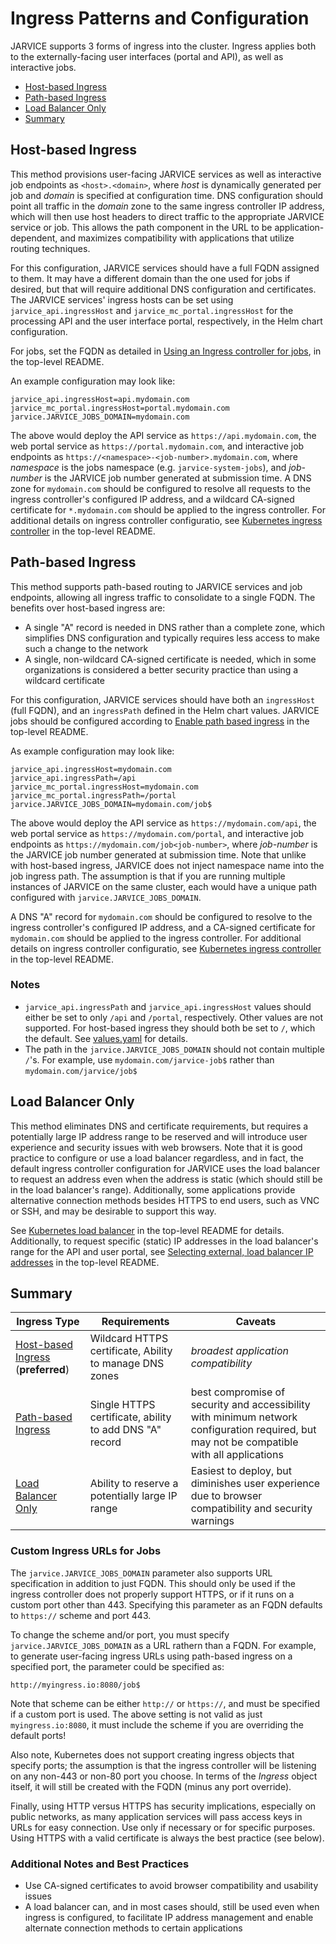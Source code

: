 # Ingress Patterns and Configuration

JARVICE supports 3 forms of ingress into the cluster.  Ingress applies both to the externally-facing user interfaces (portal and API), as well as interactive jobs.

* [Host-based Ingress](#host-based-ingress)
* [Path-based Ingress](#path-based-ingress)
* [Load Balancer Only](#load-balancer)
* [Summary](#summary)

## Host-based Ingress

This method provisions user-facing JARVICE services as well as interactive job endpoints as `<host>.<domain>`, where *host* is dynamically generated per job and *domain* is specified at configuration time.  DNS configuration should point all traffic in the *domain* zone to the same ingress controller IP address, which will then use host headers to direct traffic to the appropriate JARVICE service or job.  This allows the path component in the URL to be application-dependent, and maximizes compatibility with applications that utilize routing techniques.

For this configuration, JARVICE services should have a full FQDN assigned to them.  It may have a different domain than the one used for jobs if desired, but that will require additional DNS configuration and certificates.  The JARVICE services' ingress hosts can be set using `jarvice_api.ingressHost` and `jarvice_mc_portal.ingressHost` for the processing API and the user interface portal, respectively, in the Helm chart configuration.

For jobs, set the FQDN as detailed in [Using an Ingress controller for jobs](README.md#using-an-ingress-controller-for-jobs), in the top-level README.

An example configuration may look like:

```
jarvice_api.ingressHost=api.mydomain.com
jarvice_mc_portal.ingressHost=portal.mydomain.com
jarvice.JARVICE_JOBS_DOMAIN=mydomain.com
```

The above would deploy the API service as `https://api.mydomain.com`, the web portal service as `https://portal.mydomain.com`, and interactive job endpoints as `https://<namespace>-<job-number>.mydomain.com`, where *namespace* is the jobs namespace (e.g. `jarvice-system-jobs`), and *job-number* is the JARVICE job number generated at submission time.  A DNS zone for `mydomain.com` should be configured to resolve all requests to the ingress controller's configured IP address, and a wildcard CA-signed certificate for `*.mydomain.com` should be applied to the ingress controller.  For additional details on ingress controller configuratio, see [Kubernetes ingress controller](README.md#kubernetes-ingress-controller) in the top-level README.

## Path-based Ingress

This method supports path-based routing to JARVICE services and job endpoints, allowing all ingress traffic to consolidate to a single FQDN.  The benefits over host-based ingress are:
* A single "A" record is needed in DNS rather than a complete zone, which simplifies DNS configuration and typically requires less access to make such a change to the network
* A single, non-wildcard CA-signed certificate is needed, which in some organizations is considered a better security practice than using a wildcard certificate

For this configuration, JARVICE services should have both an `ingressHost` (full FQDN), and an `ingressPath` defined in the Helm chart values.  JARVICE jobs should be configured according to [Enable path based ingress](README.md#enable-path-based-ingress) in the top-level README.

As example configuration may look like:
```
jarvice_api.ingressHost=mydomain.com
jarvice_api.ingressPath=/api
jarvice_mc_portal.ingressHost=mydomain.com
jarvice_mc_portal.ingressPath=/portal
jarvice.JARVICE_JOBS_DOMAIN=mydomain.com/job$
```

The above would deploy the API service as `https://mydomain.com/api`, the web portal service as `https://mydomain.com/portal`, and interactive job endpoints as `https://mydomain.com/job<job-number>`, where *job-number* is the JARVICE job number generated at submission time.  Note that unlike with host-based ingress, JARVICE does not inject namespace name into the job ingress path.  The assumption is that if you are running multiple instances of JARVICE on the same cluster, each would have a unique path configured with `jarvice.JARVICE_JOBS_DOMAIN`.

A DNS "A" record for `mydomain.com` should be configured to resolve to the ingress controller's configured IP address, and a CA-signed certificate for `mydomain.com` should be applied to the ingress controller.  For additional details on ingress controller configuratio, see [Kubernetes ingress controller](README.md#kubernetes-ingress-controller) in the top-level README.

### Notes
* `jarvice_api.ingressPath` and `jarvice_api.ingressHost` values should either be set to only `/api` and `/portal`, respectively.  Other values are not supported.  For host-based ingress they should both be set to `/`, which the default.  See [values.yaml](#values.yaml) for details.
* The path in the `jarvice.JARVICE_JOBS_DOMAIN` should not contain multiple `/`'s.  For example, use `mydomain.com/jarvice-job$` rather than `mydomain.com/jarvice/job$`

## Load Balancer Only

This method eliminates DNS and certificate requirements, but requires a potentially large IP address range to be reserved and will introduce user experience and security issues with web browsers.  Note that it is good practice to configure or use a load balancer regardless, and in fact, the default ingress controller configuration for JARVICE uses the load balancer to request an address even when the address is static (which should still be in the load balancer's range).  Additionally, some applications provide alternative connection methods besides HTTPS to end users, such as VNC or SSH, and may be desirable to support this way.

See [Kubernetes load balancer](README.md#kubernetes-load-balancer) in the top-level README for details.  Additionally, to request specific (static) IP addresses in the load balancer's range for the API and user portal, see [Selecting external, load balancer IP addresses](README.md#selecting-external-load-balancer-ip-addresses) in the top-level README.

## Summary

|Ingress Type|Requirements|Caveats|
|---|---|---|
|[Host-based Ingress](#host-based-ingress) (**preferred**)|Wildcard HTTPS certificate, Ability to manage DNS zones|*broadest application compatibility*|
|[Path-based Ingress](#path-based-ingress)|Single HTTPS certificate, ability to add DNS "A" record|best compromise of security and accessibility with minimum network configuration required, but may not be compatible with all applications|
|[Load Balancer Only](#load-balancer-only)|Ability to reserve a potentially large IP range|Easiest to deploy, but diminishes user experience due to browser compatibility and security warnings|

### Custom Ingress URLs for Jobs

The `jarvice.JARVICE_JOBS_DOMAIN` parameter also supports URL specification in addition to just FQDN.  This should only be used if the ingress controller does not properly support HTTPS, or if it runs on a custom port other than 443.  Specifying this parameter as an FQDN defaults to `https://` scheme and port 443.

To change the scheme and/or port, you must specify `jarvice.JARVICE_JOBS_DOMAIN` as a URL rathern than a FQDN.  For example, to generate user-facing ingress URLs using path-based ingress on a specified port, the parameter could be specified as:

```
http://myingress.io:8080/job$
```

Note that scheme can be either `http://` or `https://`, and must be specified if a custom port is used.  The above setting is not valid as just `myingress.io:8080`, it must include the scheme if you are overriding the default ports!

Also note, Kubernetes does not support creating ingress objects that specify ports; the assumption is that the ingress controller will be listening on any non-443 or non-80 port you choose.  In terms of the *Ingress* object itself, it will still be created with the FQDN (minus any port override).

Finally, using HTTP versus HTTPS has security implications, especially on public networks, as many application services will pass access keys in URLs for easy connection.  Use only if necessary or for specific purposes.  Using HTTPS with a valid certificate is always the best practice (see below).

### Additional Notes and Best Practices

* Use CA-signed certificates to avoid browser compatibility and usability issues
* A load balancer can, and in most cases should, still be used even when ingress is configured, to facilitate IP address management and enable alternate connection methods to certain applications

